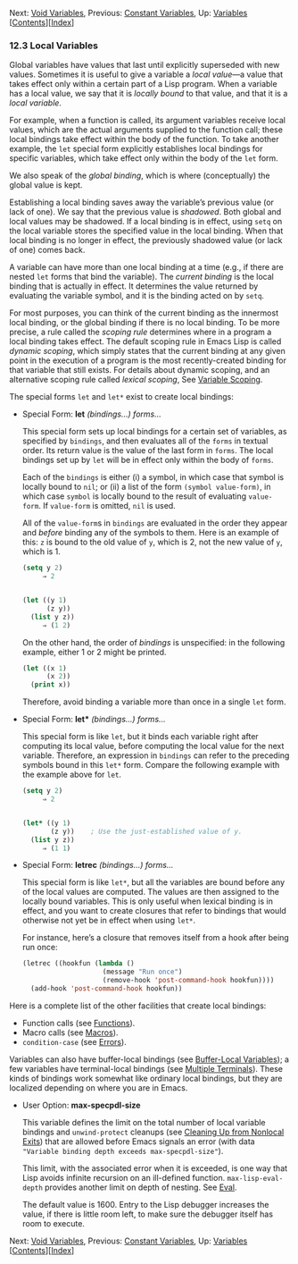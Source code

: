 

Next: [Void Variables](Void-Variables.html), Previous: [Constant Variables](Constant-Variables.html), Up: [Variables](Variables.html)   \[[Contents](index.html#SEC_Contents "Table of contents")]\[[Index](Index.html "Index")]

### 12.3 Local Variables

Global variables have values that last until explicitly superseded with new values. Sometimes it is useful to give a variable a *local value*—a value that takes effect only within a certain part of a Lisp program. When a variable has a local value, we say that it is *locally bound* to that value, and that it is a *local variable*.

For example, when a function is called, its argument variables receive local values, which are the actual arguments supplied to the function call; these local bindings take effect within the body of the function. To take another example, the `let` special form explicitly establishes local bindings for specific variables, which take effect only within the body of the `let` form.

We also speak of the *global binding*, which is where (conceptually) the global value is kept.

Establishing a local binding saves away the variable’s previous value (or lack of one). We say that the previous value is *shadowed*. Both global and local values may be shadowed. If a local binding is in effect, using `setq` on the local variable stores the specified value in the local binding. When that local binding is no longer in effect, the previously shadowed value (or lack of one) comes back.

A variable can have more than one local binding at a time (e.g., if there are nested `let` forms that bind the variable). The *current binding* is the local binding that is actually in effect. It determines the value returned by evaluating the variable symbol, and it is the binding acted on by `setq`.

For most purposes, you can think of the current binding as the innermost local binding, or the global binding if there is no local binding. To be more precise, a rule called the *scoping rule* determines where in a program a local binding takes effect. The default scoping rule in Emacs Lisp is called *dynamic scoping*, which simply states that the current binding at any given point in the execution of a program is the most recently-created binding for that variable that still exists. For details about dynamic scoping, and an alternative scoping rule called *lexical scoping*, See [Variable Scoping](Variable-Scoping.html).

The special forms `let` and `let*` exist to create local bindings:

*   Special Form: **let** *(bindings…) forms…*

    This special form sets up local bindings for a certain set of variables, as specified by `bindings`, and then evaluates all of the `forms` in textual order. Its return value is the value of the last form in `forms`. The local bindings set up by `let` will be in effect only within the body of `forms`.

    Each of the `bindings` is either (i) a symbol, in which case that symbol is locally bound to `nil`; or (ii) a list of the form `(symbol value-form)`, in which case `symbol` is locally bound to the result of evaluating `value-form`. If `value-form` is omitted, `nil` is used.

    All of the `value-form`s in `bindings` are evaluated in the order they appear and *before* binding any of the symbols to them. Here is an example of this: `z` is bound to the old value of `y`, which is 2, not the new value of `y`, which is 1.

    ```lisp
    (setq y 2)
         ⇒ 2
    ```

    ```lisp
    ```

    ```lisp
    (let ((y 1)
          (z y))
      (list y z))
         ⇒ (1 2)
    ```

    On the other hand, the order of *bindings* is unspecified: in the following example, either 1 or 2 might be printed.

    ```lisp
    (let ((x 1)
          (x 2))
      (print x))
    ```

    Therefore, avoid binding a variable more than once in a single `let` form.

<!---->

*   Special Form: **let\*** *(bindings…) forms…*

    This special form is like `let`, but it binds each variable right after computing its local value, before computing the local value for the next variable. Therefore, an expression in `bindings` can refer to the preceding symbols bound in this `let*` form. Compare the following example with the example above for `let`.

    ```lisp
    (setq y 2)
         ⇒ 2
    ```

    ```lisp
    ```

    ```lisp
    (let* ((y 1)
           (z y))    ; Use the just-established value of y.
      (list y z))
         ⇒ (1 1)
    ```

<!---->

*   Special Form: **letrec** *(bindings…) forms…*

    This special form is like `let*`, but all the variables are bound before any of the local values are computed. The values are then assigned to the locally bound variables. This is only useful when lexical binding is in effect, and you want to create closures that refer to bindings that would otherwise not yet be in effect when using `let*`.

    For instance, here’s a closure that removes itself from a hook after being run once:

    ```lisp
    (letrec ((hookfun (lambda ()
                        (message "Run once")
                        (remove-hook 'post-command-hook hookfun))))
      (add-hook 'post-command-hook hookfun))
    ```

Here is a complete list of the other facilities that create local bindings:

*   Function calls (see [Functions](Functions.html)).
*   Macro calls (see [Macros](Macros.html)).
*   `condition-case` (see [Errors](Errors.html)).

Variables can also have buffer-local bindings (see [Buffer-Local Variables](Buffer_002dLocal-Variables.html)); a few variables have terminal-local bindings (see [Multiple Terminals](Multiple-Terminals.html)). These kinds of bindings work somewhat like ordinary local bindings, but they are localized depending on where you are in Emacs.

*   User Option: **max-specpdl-size**

    This variable defines the limit on the total number of local variable bindings and `unwind-protect` cleanups (see [Cleaning Up from Nonlocal Exits](Cleanups.html)) that are allowed before Emacs signals an error (with data `"Variable binding depth exceeds max-specpdl-size"`).

    This limit, with the associated error when it is exceeded, is one way that Lisp avoids infinite recursion on an ill-defined function. `max-lisp-eval-depth` provides another limit on depth of nesting. See [Eval](Eval.html#Definition-of-max_002dlisp_002deval_002ddepth).

    The default value is 1600. Entry to the Lisp debugger increases the value, if there is little room left, to make sure the debugger itself has room to execute.

Next: [Void Variables](Void-Variables.html), Previous: [Constant Variables](Constant-Variables.html), Up: [Variables](Variables.html)   \[[Contents](index.html#SEC_Contents "Table of contents")]\[[Index](Index.html "Index")]
